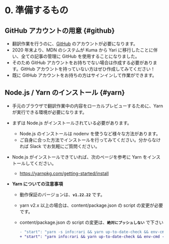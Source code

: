 # 0. 準備するもの

## GitHub アカウントの用意 {#github}

- 翻訳作業を行うのに、[GitHub](https://github.com/) のアカウントが必要になります。
- 2020 年末より、MDN のシステムが Kuma から Yari に移行したことに伴い、全ての記事の管理に GitHub を使用することになりました。
- そのため GitHub アカウントをお持ちでない場合は作成する必要があります。GitHub アカウントを持っていない方はぜひ作成してみてください！
- 既に GitHub アカウントをお持ちの方はサインインして作業ができます。

## Node.js / Yarn のインストール {#yarn}

- 手元のブラウザで翻訳作業中の内容をローカルプレビューするために、Yarn が実行できる環境が必要になります。
- まずは Node.js がインストールされている必要があります。
  - Node.js のインストールは nodenv を使うなど様々な方法があります。
  - ご自身に合った方法でインストールを行ってみてください。分からなければ Slack でお気軽にご質問ください。
- Node.js がインストールできていれば、次のページを参考に Yarn をインストールしてください。
  - https://yarnpkg.com/getting-started/install
- **Yarn についての注意事項**

  - 動作保証のバージョンは、**`v1.22.22`** です。
  - yarn v2.x 以上の場合は、content/package.json の script の変更が必要です。
  - content/package.json の script の変更は、**`絶対にプッシュしない`** で下さい

    ```diff
    - "start": "yarn -s info:rari && yarn up-to-date-check && env-cmd --silent cross-env CONTENT_ROOT=files REACT_APP_DISABLE_AUTH=true BUILD_OUT_ROOT=build rari-server",
    + "start": "yarn info:rari && yarn up-to-date-check && env-cmd --silent cross-env CONTENT_ROOT=files REACT_APP_DISABLE_AUTH=true BUILD_OUT_ROOT=build rari-server",
    ```
